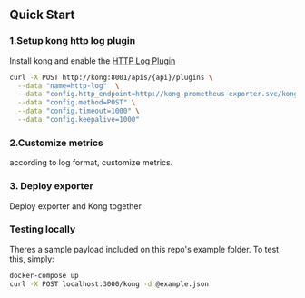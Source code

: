 ## Quick Start

### 1.Setup kong http log plugin

Install kong and enable the [HTTP Log Plugin](https://docs.konghq.com/plugins/http-log/)

```bash
curl -X POST http://kong:8001/apis/{api}/plugins \
  --data "name=http-log"  \
  --data "config.http_endpoint=http://kong-prometheus-exporter.svc/kong" \
  --data "config.method=POST" \
  --data "config.timeout=1000" \
  --data "config.keepalive=1000"
```

### 2.Customize metrics

according to log format, customize metrics.


### 3. Deploy exporter

Deploy exporter and Kong together

### Testing locally

Theres a sample payload included on this repo's example folder. To test this,
simply:

```bash
docker-compose up
curl -X POST localhost:3000/kong -d @example.json
```
